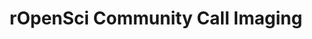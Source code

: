 ---
title: 'rOpenSci Community Call Imaging'
dateStart: 2018-11-15T10:00:00-8:00
dateEnd: 2018-11-15T11:00:00-8:00
description: 'Jeroen Ooms on Working with images in R, including audio and video'
speakers:
  - name: Jeroen Ooms
url: https://communitycalls.ropensci.org/2018-11-15-zoom-details.html
location: teleconference
attendees: 'All are welcome'
outputs: 
   - ics
---